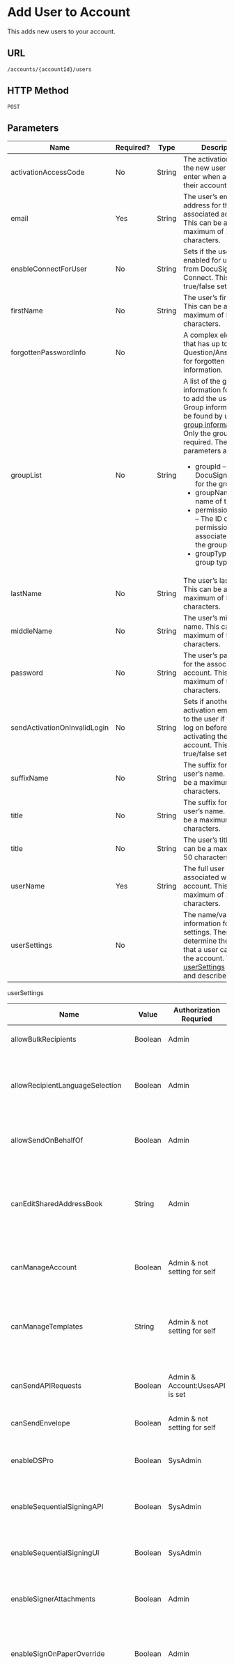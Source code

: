 # Add User to Account

This adds new users to your account.

## URL

    /accounts/{accountId}/users

## HTTP Method

    POST

## Parameters

|Name|Required?|Type|Description|
|----|---------|----|-----------|
|activationAccessCode|No|String|The activation code the new user must enter when activating their account.|
|email|Yes|String|The user’s email address for the associated account. This can be a maximum of 100 characters.|
|enableConnectForUser|No|String|Sets if the user is enabled for updates from DocuSign Connect. This is a true/false setting.|
|firstName|No|String|The user’s first name. This can be a maximum of 50 characters.|
|forgottenPasswordInfo|No||A complex element that has up to four Question/Answer pairs for forgotten password information.|
|groupList|No|String|A list of the group information for groups to add the user to. Group information can be found by using [GET group information](https://www.docusign.com/p/RESTAPIGuide/Content/REST%20API%20References/Get%20Group%20Information.htm). Only the groupId is required. The parameters are:<br/><ul><li>groupId – The DocuSign group ID for the group.</li><li>groupName – The name of the group.</li><li>permissionProfileId – The ID of the permission profile associated with the group.</li><li>groupType – The group type.</li></ul>|
|lastName|No|String|The user’s last name. This can be a maximum of 50 characters.|
|middleName|No|String|The user’s middle name. This can be a maximum of 50 characters.|
|password|No|String|The user’s password for the associated account. This can be a maximum of 50 characters.|
|sendActivationOnInvalidLogin|No|String|Sets if another activation email is sent to the user if the fail a log on before activating their account. This is a true/false setting.|
|suffixName|No|String|The suffix for the user’s name. This can be a maximum of 50 characters.|
|title|No|String|The suffix for the user’s name. This can be a maximum of 50 characters.|
|title|No|String|The user’s title. This can be a maximum of 50 characters.|
|userName|Yes|String|The full user name associated with the account. This can be a maximum of 100 characters.|
|userSettings|No||The name/value pair information for user settings. These determine the actions that a user can take in the account. The [userSettings](https://www.docusign.com/p/RESTAPIGuide/Content/REST%20API%20References/Add%20User%20to%20Account.htm#userSett) are listed and described below.|


userSettings

|Name|Value|Authorization Requried|Description|
|----|-----|----------------------|-----------|
|allowBulkRecipients|Boolean|Admin|When true, this user can use the bulk send functionality.|
|allowRecipientLanguageSelection|Boolean|Admin|When true, this provides the sender with the option to set the language used in the standard email format for a recipient when creating an envelope.|
|allowSendOnBehalfOf|Boolean|Admin|When true, this user can send and manage envelopes for the entire account using the DocuSign API.|
|canEditSharedAddressBook|String|Admin|This element sets the address book usage and management rights for the user.<br/><br/>Enumeration values are: None, UseOnlyShared, UsePrivateAndShared, Share.|
|canManageAccount|Boolean|Admin & not setting for self|When true, this user can manage account settings, manage user settings, add users, and remove users.|
|canManageTemplates|String|Admin & not setting for self|This element sets the template usage and management rights for the user.<br/><br/>Enumeration values are: None, Use, Create, Share.|
|canSendAPIRequests|Boolean|Admin & Account:UsesAPI is set|Only needed if Integrator Key is not used. When true, this user can send and manage envelopes using the DocuSign API.|
|canSendEnvelope|Boolean|Admin & not setting for self|When true, this user can send envelopes though the DocuSign Console.|
|enableDSPro|Boolean|SysAdmin|When true, this user can send and manage envelopes from the DocuSign Desktop Client.|
|enableSequentialSigningAPI|Boolean|SysAdmin|When true, this user can define the routing order of recipients for envelopes sent using the DocuSign API.|
|enableSequentialSigningUI|Boolean|SysAdmin|When true, this user can define the routing order of recipients while sending documents for signature.|
|enableSignerAttachments|Boolean|Admin|When true, this user can add requests for attachments from signers while sending documents.|
|enableSignOnPaperOverride|Boolean|Admin|When true, this user can override the account setting that determines if signers may sign their documents on paper as an option to signing electronically.|
|enableTransactionPoint|Boolean|SysAdmin|When true, this user can select an envelope from their member console and upload the envelope documents to TransactionPoint.|
|enableVaulting|Boolean|Admin|When true, this user can use electronic vaulting for documents.|
|locale|String|Admin|This sets the default language for the user. The supported languages, with the language value shown in parenthesis are: Chinese Simplified (zh_CN), Chinese Traditional (zh_TW), Dutch (nl), English US (en), French (fr), German (de), Italian (it), Japanese (ja), Korean (ko), Portuguese (pt), Portuguese (Brazil) (pt_BR), Russian (ru), Spanish - (es).|
|powerFormAdmin|Boolean|Admin|When true, this user can create, manage and download the PowerForms documents.|
|powerFormUser|Boolean|Admin|When true, this user can view and download PowerForms documents.|
|selfSignedRecipientEmailDocument|String|Admin|This sets the user setting for how self-signed documents are presented to the email recipients. This will override the account setting. This can only be changed if the selfSignedRecipientEmail DocumentUserOverride accountSetting is true. Enumeration values are:<ul><li>include_pdf: With this setting a PDF of the completed document is attached to the email</li><li>include_link: With this setting a secure link to the self-signed documents is included in the email.</li></ul>|
|vaultingMode|String|Admin|This element sets the electronic vaulting mode for the user.<br/>Enumeration values are: None, eStored and electronicOriginal.|

## Request

### Example Request Body

    POST https://{server}/restapi/{apiVersion}/accounts/{accountId}/users
    
    X-DocuSign-Authentication: <DocuSignCredentials><Username>{name}</Username><Password>
                               {password}</Password><IntegratorKey>{integrator_key}
                               </IntegratorKey></DocuSignCredentials>
    Accept: application/json
    Content-Type: application/json
    
    {
      "newUsers":[{
        "activationAccessCode":"String content",
        "email":"String content",
        "enableConnectForUser":"String content",
        "firstName":"String content",
        "forgottenPasswordInfo":{
          "forgottenPasswordAnswer1":"String content",
          "forgottenPasswordAnswer2":"String content",
          "forgottenPasswordAnswer3":"String content",
          "forgottenPasswordAnswer4":"String content",
          "forgottenPasswordQuestion1":"String content",
          "forgottenPasswordQuestion2":"String content",
          "forgottenPasswordQuestion3":"String content",
          "forgottenPasswordQuestion4":"String content"
        },
        "groupList": [
          {
            "groupId": "string content",
           "groupName": "string content",
            "permissionProfileId": "string content",
            "groupType": "string content"
          },
          {
            "groupId": "string content",
            "groupName": "string content",
            "permissionProfileId": "string content",
            "groupType": "string content"
          }
        ],
        "lastName":"String content",
        "middleName":"String content",
        "password":"String content",
        "sendActivationOnInvalidLogin":"String content",
        "suffixName":"String content",
        "title":"String content",
        "userName":"String content",
        "userSettings":[{
          "name":"String content",
          "value":"String content"
        }]
      }]
    }

## Response

The response returns the new user’s information.

The following example shows the response json body.

### Example Response Body

    {
      "newUsers":[
        {
          "userId":"String content",
          "uri":"String content",
          "apiPassword":"String content",
          "email":"String content",
          "userName":"String content",
          "errorDetails":{
            "errorCode":"String content",
            "message":"String content"
          }
        }
      ]
    }

